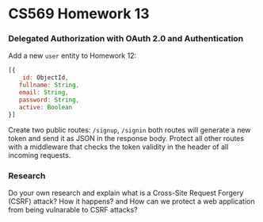 # CS569 Homework 13
### Delegated Authorization with OAuth 2.0 and Authentication
Add a new `user` entity to Homework 12:
```javascript
[{ 
   _id: ObjectId, 
   fullname: String, 
   email: String, 
   password: String, 
   active: Boolean
}]
```
Create two public routes: `/signup`, `/signin` both routes will generate a new token and send it as JSON in the response body.
Protect all other routes with a middleware that checks the token validity in the header of all incoming requests.
### Research
Do your own research and explain what is a Cross-Site Request Forgery (CSRF) attack? How it happens? and How can we protect a web application from being vulnarable to CSRF attacks?
